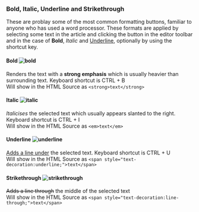 ### **Bold, Italic, Underline and Strikethrough** 

These are problay some of the most common formatting buttons, familiar to anyone who has used a word processor. These formats are applied by selecting some text in the article and clicking the button in the editor toolbar and in the case of **Bold**, _Italic_ and <span style="text-decoration: underline;">Underline</span>, optionally by using the shortcut key.

#### **Bold** ![bold](https://cdn.joomlacontenteditor.net/images/docs/editor/buttons/bold.gif)

Renders the text with a **strong emphasis** which is usually heavier than surrounding text. Keyboard shortcut is CTRL + B  
Will show in the HTML Source as `<strong>text</strong>`

#### **Italic** ![italic](https://cdn.joomlacontenteditor.net/images/docs/editor/buttons/italic.gif)  


_Italicises_ the selected text which usually appears slanted to the right. Keyboard shortcut is CTRL + I  
Will show in the HTML Source as `<em>text</em>`

#### **Underline** ![underline](https://cdn.joomlacontenteditor.net/images/docs/editor/buttons/underline.gif)

<span style="text-decoration: underline;">Adds a line under</span> the selected text. Keyboard shortcut is CTRL + U  
Will show in the HTML Source as `<span style="text-decoration:underline;">text</span>`

#### **Strikethrough** ![strikethrough](https://cdn.joomlacontenteditor.net/images/docs/editor/buttons/strikethrough.gif)

<span style="text-decoration: line-through;">Adds a line through</span> the middle of the selected text  
Will show in the HTML Source as `<span style="text-decoration:line-through;">text</span>`